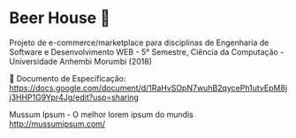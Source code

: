 # Beer House :beers:
Projeto de e-commerce/marketplace para disciplinas de Engenharia de Software e Desenvolvimento WEB - 5° Semestre, Ciência da Computação - Universidade Anhembi Morumbi (2018)

:page_facing_up: Documento de Especificação:  https://docs.google.com/document/d/1RaHvSOpN7wuhB2qycePh1utvEpM8jj3HHP1G9Ypr4Jg/edit?usp=sharing

Mussum Ipsum - O melhor lorem ipsum do mundis http://mussumipsum.com/